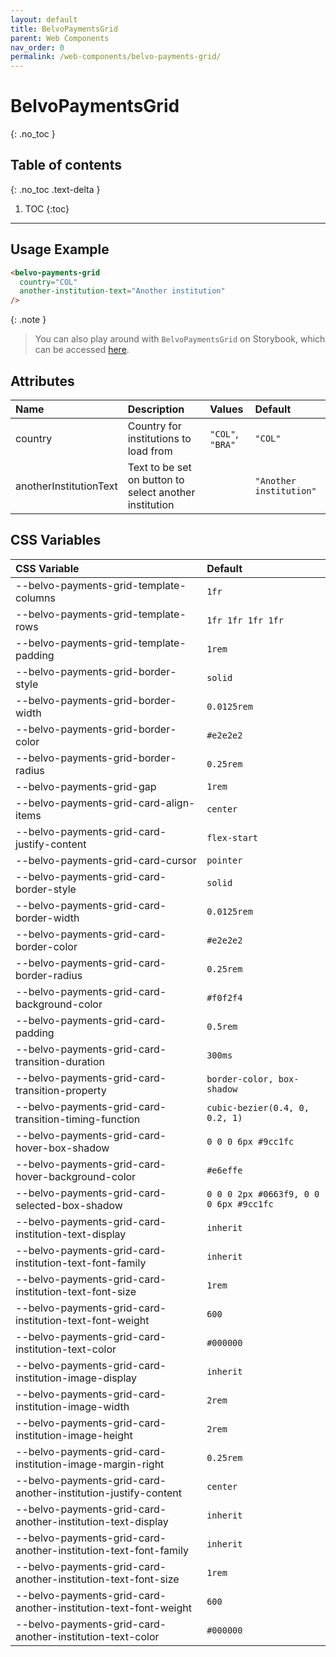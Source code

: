 ```yaml
---
layout: default
title: BelvoPaymentsGrid
parent: Web Components
nav_order: 0
permalink: /web-components/belvo-payments-grid/
---
```


# BelvoPaymentsGrid
{: .no_toc }

## Table of contents
{: .no_toc .text-delta }

1. TOC
{:toc}

---

## Usage Example

```html
<belvo-payments-grid
  country="COL"
  another-institution-text="Another institution"
/>
```

{: .note }
> You can also play around with `BelvoPaymentsGrid` on Storybook, which can be accessed [here](https://belvo-finance.github.io/belvo-payments-atoms/storybook/?path=/story/components-belvopaymentsgrid--default).

## Attributes

| Name                   | Description                                            | Values           | Default                 |
|:-----------------------|:-------------------------------------------------------|:-----------------|:------------------------|
| country                | Country for institutions to load from                  | `"COL"`, `"BRA"` | `"COL"`                 |
| anotherInstitutionText | Text to be set on button to select another institution |                  | `"Another institution"` |

## CSS Variables

| CSS Variable                                                    | Default                                |
|:----------------------------------------------------------------|:---------------------------------------|
| --belvo-payments-grid-template-columns                          | `1fr`                                  |
| --belvo-payments-grid-template-rows                             | `1fr 1fr 1fr 1fr`                      |
| --belvo-payments-grid-template-padding                          | `1rem`                                 |
| --belvo-payments-grid-border-style                              | `solid`                                |
| --belvo-payments-grid-border-width                              | `0.0125rem`                            |
| --belvo-payments-grid-border-color                              | `#e2e2e2`                              |
| --belvo-payments-grid-border-radius                             | `0.25rem`                              |
| --belvo-payments-grid-gap                                       | `1rem`                                 |
| --belvo-payments-grid-card-align-items                          | `center`                               |
| --belvo-payments-grid-card-justify-content                      | `flex-start`                           |
| --belvo-payments-grid-card-cursor                               | `pointer`                              |
| --belvo-payments-grid-card-border-style                         | `solid`                                |
| --belvo-payments-grid-card-border-width                         | `0.0125rem`                            |
| --belvo-payments-grid-card-border-color                         | `#e2e2e2`                              |
| --belvo-payments-grid-card-border-radius                        | `0.25rem`                              |
| --belvo-payments-grid-card-background-color                     | `#f0f2f4`                              |
| --belvo-payments-grid-card-padding                              | `0.5rem`                               |
| --belvo-payments-grid-card-transition-duration                  | `300ms`                                |
| --belvo-payments-grid-card-transition-property                  | `border-color, box-shadow`             |
| --belvo-payments-grid-card-transition-timing-function           | `cubic-bezier(0.4, 0, 0.2, 1)`         |
| --belvo-payments-grid-card-hover-box-shadow                     | `0 0 0 6px #9cc1fc`                    |
| --belvo-payments-grid-card-hover-background-color               | `#e6effe`                              |
| --belvo-payments-grid-card-selected-box-shadow                  | `0 0 0 2px #0663f9, 0 0 0 6px #9cc1fc` |
| --belvo-payments-grid-card-institution-text-display             | `inherit`                              |
| --belvo-payments-grid-card-institution-text-font-family         | `inherit`                              |
| --belvo-payments-grid-card-institution-text-font-size           | `1rem`                                 |
| --belvo-payments-grid-card-institution-text-font-weight         | `600`                                  |
| --belvo-payments-grid-card-institution-text-color               | `#000000`                              |
| --belvo-payments-grid-card-institution-image-display            | `inherit`                              |
| --belvo-payments-grid-card-institution-image-width              | `2rem`                                 |
| --belvo-payments-grid-card-institution-image-height             | `2rem`                                 |
| --belvo-payments-grid-card-institution-image-margin-right       | `0.25rem`                              |
| --belvo-payments-grid-card-another-institution-justify-content  | `center`                               |
| --belvo-payments-grid-card-another-institution-text-display     | `inherit`                              |
| --belvo-payments-grid-card-another-institution-text-font-family | `inherit`                              |
| --belvo-payments-grid-card-another-institution-text-font-size   | `1rem`                                 |
| --belvo-payments-grid-card-another-institution-text-font-weight | `600`                                  |
| --belvo-payments-grid-card-another-institution-text-color       | `#000000`                              |
